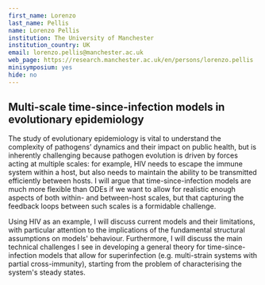 ```yaml
---
first_name: Lorenzo
last_name: Pellis
name: Lorenzo Pellis
institution: The University of Manchester
institution_country: UK
email: lorenzo.pellis@manchester.ac.uk
web_page: https://research.manchester.ac.uk/en/persons/lorenzo.pellis
minisymposium: yes
hide: no
---
```


## Multi-scale time-since-infection models in evolutionary epidemiology

The study of evolutionary epidemiology is vital to understand the complexity of pathogens’ dynamics and their impact on public health, but is inherently challenging because pathogen evolution is driven by forces acting at multiple scales: for example, HIV needs to escape the immune system within a host, but also needs to maintain the ability to be transmitted efficiently between hosts. I will argue that time-since-infection models are much more flexible than ODEs if we want to allow for realistic enough aspects of both within- and between-host scales, but that capturing the feedback loops between such scales is a formidable challenge.
 
 Using HIV as an example, I will discuss current models and their limitations, with particular attention to the implications of the fundamental structural assumptions on models' behaviour. Furthermore, I will discuss the main technical challenges I see in developing a general theory for time-since-infection models that allow for superinfection (e.g. multi-strain systems with partial cross-immunity), starting from the problem of characterising the system's steady states.


